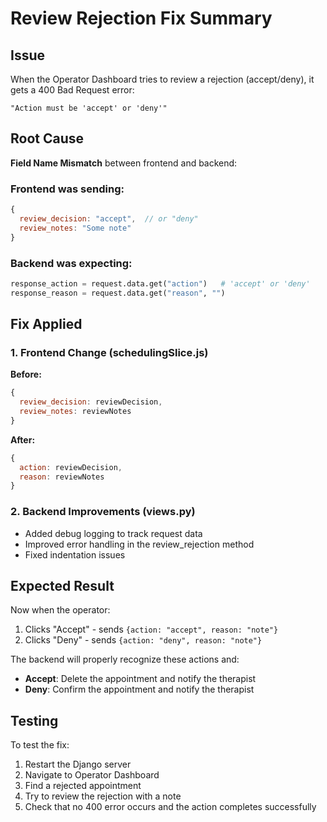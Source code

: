 # Review Rejection Fix Summary

## Issue
When the Operator Dashboard tries to review a rejection (accept/deny), it gets a 400 Bad Request error:
```
"Action must be 'accept' or 'deny'"
```

## Root Cause
**Field Name Mismatch** between frontend and backend:

### Frontend was sending:
```javascript
{
  review_decision: "accept",  // or "deny"
  review_notes: "Some note"
}
```

### Backend was expecting:
```python
response_action = request.data.get("action")   # 'accept' or 'deny'
response_reason = request.data.get("reason", "")
```

## Fix Applied

### 1. Frontend Change (schedulingSlice.js)
**Before:**
```javascript
{ 
  review_decision: reviewDecision,
  review_notes: reviewNotes 
}
```

**After:**
```javascript
{ 
  action: reviewDecision,
  reason: reviewNotes 
}
```

### 2. Backend Improvements (views.py)
- Added debug logging to track request data
- Improved error handling in the review_rejection method
- Fixed indentation issues

## Expected Result
Now when the operator:
1. Clicks "Accept" - sends `{action: "accept", reason: "note"}`
2. Clicks "Deny" - sends `{action: "deny", reason: "note"}`

The backend will properly recognize these actions and:
- **Accept**: Delete the appointment and notify the therapist
- **Deny**: Confirm the appointment and notify the therapist

## Testing
To test the fix:
1. Restart the Django server
2. Navigate to Operator Dashboard
3. Find a rejected appointment
4. Try to review the rejection with a note
5. Check that no 400 error occurs and the action completes successfully
